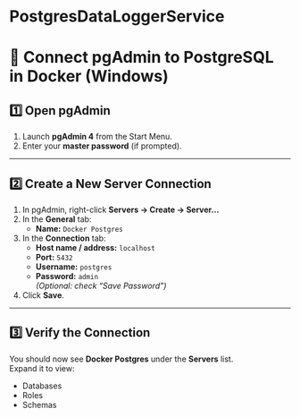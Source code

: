 # PostgresDataLoggerService

# 🐘 Connect pgAdmin to PostgreSQL in Docker (Windows)

## 1️⃣ Open pgAdmin

1. Launch **pgAdmin 4** from the Start Menu.  
2. Enter your **master password** (if prompted).  

---

## 2️⃣ Create a New Server Connection

1. In pgAdmin, right-click **Servers → Create → Server…**  
2. In the **General** tab:  
   - **Name:** `Docker Postgres`  
3. In the **Connection** tab:  
   - **Host name / address:** `localhost`  
   - **Port:** `5432`  
   - **Username:** `postgres`  
   - **Password:** `admin`  
   *(Optional: check “Save Password”)*  
4. Click **Save**.  

---

## 3️⃣ Verify the Connection

You should now see **Docker Postgres** under the **Servers** list.  
Expand it to view:  
- Databases  
- Roles  
- Schemas  
